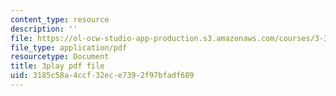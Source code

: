 ```yaml
---
content_type: resource
description: ''
file: https://ol-ocw-studio-app-production.s3.amazonaws.com/courses/3-320-atomistic-computer-modeling-of-materials-sma-5107-spring-2005/3185c58a4ccf32ece7392f97bfadf689_gQ1YPzcHZqo.pdf
file_type: application/pdf
resourcetype: Document
title: 3play pdf file
uid: 3185c58a-4ccf-32ec-e739-2f97bfadf689
---
```

